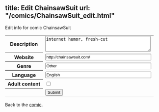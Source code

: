 title: Edit ChainsawSuit
url: "/comics/ChainsawSuit_edit.html"
---
Edit info for comic ChainsawSuit

<form name="comic" action="http://gaepostmail.appspot.com/comic/" method="post">
<table class="comicinfo">
<tr>
<th>Description</th><td><textarea name="description" cols="40" rows="3">internet humor, fresh-cut</textarea></td>
</tr>
<tr>
<th>Website</th><td><input type="text" name="url" value="http://chainsawsuit.com/" size="40"/></td>
</tr>
<tr>
<th>Genre</th><td><input type="text" name="genre" value="Other" size="40"/></td>
</tr>
<tr>
<th>Language</th><td><input type="text" name="language" value="English" size="40"/></td>
</tr>
<tr>
<th>Adult content</th><td><input type="checkbox" name="adult" value="adult" /></td>
</tr>
<tr>
<th></th><td>
<input type="hidden" name="comic" value="ChainsawSuit" />
<input type="submit" name="submit" value="Submit" />
</td>
</tr>
</table>
</form>

Back to the [comic](ChainsawSuit.html).
